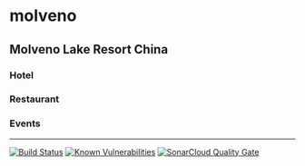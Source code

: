 # molveno
## Molveno Lake Resort China
### Hotel

### Restaurant

### Events

---

[![Build Status](https://travis-ci.org/mrjink/molveno.svg?branch=master)](https://travis-ci.org/mrjink/molveno)
[![Known Vulnerabilities](https://snyk.io/test/github/mrjink/molveno/badge.svg?targetFile=pom.xml)](https://snyk.io/test/github/mrjink/molveno?targetFile=pom.xml)
[![SonarCloud Quality Gate](https://sonarcloud.io/api/project_badges/measure?project=com.molvenolakeresort%3Amolvenolakeresort&metric=alert_status)](https://sonarcloud.io/dashboard?id=com.molvenolakeresort%3Amolvenolakeresort)